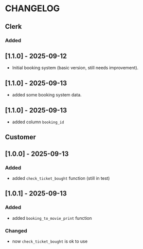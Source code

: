# CHANGELOG

## Clerk
### Added
## [1.1.0] - 2025-09-12
- Initial booking system (basic version, still needs improvement).
## [1.1.0] - 2025-09-13
- added some booking system data.
## [1.1.0] - 2025-09-13
- added column `booking_id` 


## Customer
## [1.0.0] - 2025-09-13
### Added
- added `check_ticket_bought` function (still in test)
## [1.0.1] - 2025-09-13
### Added
- added `booking_to_movie_print` function
### Changed
- now `check_ticket_bought` is ok to use
